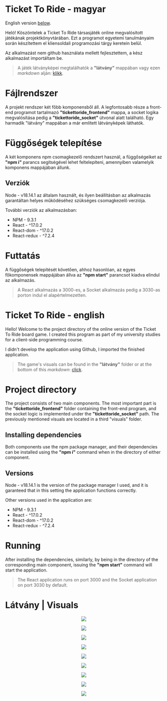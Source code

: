 ﻿# Ticket To Ride - magyar

English version [below](#ticket-to-ride---english).

Heló! Köszöntelek a Ticket To Ride társasjáték online megvalósított játékának projektkönyvtárában. Ezt a programot egyetemi tanulmányaim során készítettem el kliensoldali programozási tárgy keretein belül.

Az alkalmazást nem github használata mellett fejlesztettem, a kész alkalmazást importáltam be.

> A játék látványképei megtalálhatók a **"látvány"** mappában vagy ezen *markdown* alján: [klikk](#látvány--visuals).

# Fájlrendszer

A projekt rendszer két főbb komponensből áll. A legfontosabb része a front-end programot tartalmazó **"tickettoride_frontend"** mappa, a socket logika megvalósítása pedig a **"tickettoride_socket"** útvonal alatt található. Egy harmadik "látvány" mappában a már említett látványképek láthatók.

# Függőségek telepítése

A két komponens npm csomagkezelő rendszert használ, a függőségeiket az **"npm i"** parancs segítségével lehet feltelepíteni, amennyiben valamelyik komponens mappájában állunk.

## Verziók

Node - v18.14.1 az általam használt, és ilyen beállításban az alkalmazás garantáltan helyes működéséhez szükséges csomagkezelő verziója.

További verziók az alkalmazásban:

- NPM - 9.3.1
- React - ^17.0.2
- React-dom - ^17.0.2
- React-redux - ^7.2.4

# Futtatás

A függőségek telepítését követően, ahhoz hasonlóan, az egyes főkomponensek mappájában állva az **"npm start"** parancsot kiadva elindul az alkalmazás.

> A React alkalmazás a 3000-es, a Socket alkalmazás pedig a 3030-as porton indul el alapértelmezetten.

# Ticket To Ride - english

Hello! Welcome to the project directory of the online version of the Ticket To Ride board game. I created this program as part of my university studies for a client-side programming course.

I didn't develop the application using Github, I imported the finished application.

> The game's visuals can be found in the **"látvány"** folder or at the bottom of this *markdown*: [click](#látvány--visuals).

# Project directory

The project consists of two main components. The most important part is the **"tickettoride_frontend"** folder containing the front-end program, and the socket logic is implemented under the **"tickettoride_socket"** path. The previously mentioned visuals are located in a third "visuals" folder.

## Installing dependencies

Both components use the npm package manager, and their dependencies can be installed using the **"npm i"** command when in the directory of either component.

## Versions

Node - v18.14.1 is the version of the package manager I used, and it is garanteed that in this setting the application functions correctly.

Other versions used in the application are:

- NPM - 9.3.1
- React - ^17.0.2
- React-dom - ^17.0.2
- React-redux - ^7.2.4

# Running

After installing the dependencies, similarly, by being in the directory of the corresponding main component, issuing the **"npm start"** command will start the application.

> The React application runs on port 3000 and the Socket application on port 3030 by default.

# Látvány | Visuals 

<p align="center">
  <img src="látvány/1_latvany.png" />
</p>
<p align="center">
  <img src="látvány/2_latvany.png" />
</p>
<p align="center">
  <img src="látvány/3_latvany.png" />
</p>
<p align="center">
  <img src="látvány/4_latvany.png" />
</p>
<p align="center">
  <img src="látvány/5_latvany.png" />
</p>
<p align="center">
  <img src="látvány/6_latvany.png" />
</p>
<p align="center">
  <img src="látvány/7_latvany.PNG" />
</p>
<p align="center">
  <img src="látvány/8_latvany.PNG" />
</p>
<p align="center">
  <img src="látvány/9_latvany.PNG" />
</p>

